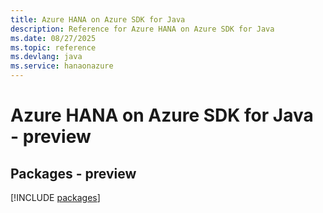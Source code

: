 ```yaml
---
title: Azure HANA on Azure SDK for Java
description: Reference for Azure HANA on Azure SDK for Java
ms.date: 08/27/2025
ms.topic: reference
ms.devlang: java
ms.service: hanaonazure
---
```

# Azure HANA on Azure SDK for Java - preview
## Packages - preview
[!INCLUDE [packages](hana-on-azure-index.md)]